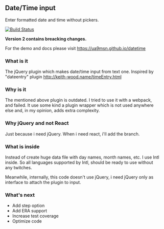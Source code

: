 ## Date/Time input
Enter formatted date and time without pickers.

[![Build Status](https://travis-ci.org/ua9msn/datetime.svg?branch=master)](https://travis-ci.org/ua9msn/datetime)

**Version 2 contains breacking changes.**

For the demo and docs please visit https://ua9msn.github.io/datetime

### What is it
The jQuery plugin which makes date/time input from text one. 
Inspired by "dateentry" plugin http://keith-wood.name/timeEntry.html

### Why is it
The mentioned above plugin is outdated. I tried to use it with a webpack, and failed. 
It use some kind a plugin wrapper which is not used anywhere else and, in my opinion, adds extra complexity.

### Why jQuery and not React
Just because i need jQuery. When i need react, i'll add the branch.

### What is inside
Instead of create huge data file with day names, month names, etc. I use Intl inside. 
So all languages supported by Intl, should be ready to use without any twitches.

Meanwhile, internally, this code doesn't use jQuery, i need jQuery only as interface to attach the plugin to input.
 
### What's next
 
 * Add step option
 * Add ERA support
 * Increase test coverage
 * Optimize code
 
 


